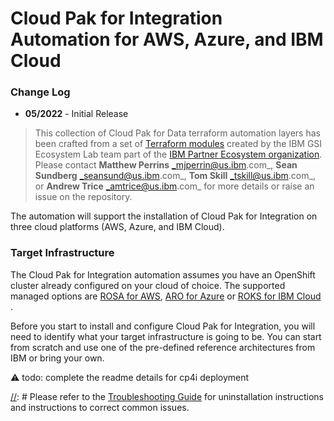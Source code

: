 # Cloud Pak for Integration Automation for AWS, Azure, and IBM Cloud

### Change Log

- **05/2022** - Initial Release

> This collection of Cloud Pak for Data terraform automation layers has been crafted from a set of  [Terraform modules](https://modules.cloudnativetoolkit.dev/) created by the IBM GSI Ecosystem Lab team part of the [IBM Partner Ecosystem organization](https://www.ibm.com/partnerworld/public?mhsrc=ibmsearch_a&mhq=partnerworld). Please contact **Matthew Perrins** _mjperrin@us.ibm.com_, **Sean Sundberg** _seansund@us.ibm.com_, **Tom Skill** _tskill@us.ibm.com_,  or **Andrew Trice** _amtrice@us.ibm.com_ for more details or raise an issue on the repository.

The automation will support the installation of Cloud Pak for Integration on three cloud platforms (AWS, Azure, and IBM Cloud).

### Target Infrastructure

The Cloud Pak for Integration automation assumes you have an OpenShift cluster already configured on your cloud of choice. The supported managed options are [ROSA for AWS](https://aws.amazon.com/rosa/), [ARO for Azure](https://azure.microsoft.com/en-us/services/openshift/) or [ROKS for IBM Cloud ](https://www.ibm.com/cloud/openshift).

Before you start to install and configure Cloud Pak for Integration, you will need to identify what your target infrastructure is going to be. You can start from scratch and use one of the pre-defined reference architectures from IBM or bring your own.

⚠️ todo: complete the readme details for cp4i deployment

[//]: # ()
[//]: # (### Reference Architectures)

[//]: # ()
[//]: # (The reference architectures are provided in three different forms, with increasing security and associated sophistication to support production configuration. These three forms are as follows:)

[//]: # ()
[//]: # (- **Quick Start** - a simple architecture to quickly get an OpenShift cluster provisioned)

[//]: # (- **Standard** - a standard production deployment environment with typical security protections, private endpoints, VPN server, key management encryption, etc)

[//]: # (- **Advanced** - a more advanced deployment that employs network isolation to securely route traffic between the different layers.)

[//]: # ()
[//]: # (For each of these reference architecture, we have provided a detailed set of automation to create the environment for the software. If you do not have an OpenShift environment provisioned, please use one of these. They are optimized for the installation of this solution.)

[//]: # ()
[//]: # (| Cloud Platform                                                                                                            | Automation and Documentation                                                                                                                                                                                  |   )

[//]: # (|---------------------------------------------------------------------------------------------------------------------------|---------------------------------------------------------------------------------------------------------------------------------------------------------------------------------------------------------------|)

[//]: # (| [IBM Cloud]&#40;https://cloud.ibm.com&#41;                                                                                        | [IBM Cloud Quick Start]&#40;https://github.com/IBM/automation-ibmcloud-infra-openshift/tree/initial-version&#41; </br> [IBM Cloud Standard]&#40;https://github.com/IBM/automation-ibmcloud-infra-openshift/tree/standard&#41; |  )

[//]: # (| [AWS]&#40;https://aws.amazon.com/&#41;                                                                                            | [AWS Quick Start]&#40;https://github.com/IBM/automation-aws-infra-openshift/tree/1-quick-start&#41; </br> [AWS Standard - Coming soon]&#40;&#41;                                                                              |)

[//]: # (| [Azure]&#40;https://portal.azure.com/#home&#41;                                                                                   | [Azure Quick Start - Coming soon]&#40;&#41;                                                                                 |                                                                                             | )

[//]: # (| Bring You Own Infrastructure                                                                                              | You will need to setup GitOps and Storage details on the following steps                                                                                                                                        /)

[//]: # ()
[//]: # (### Getting Started)

[//]: # ()
[//]: # (Within this repository you will find a set of Terraform template bundles that embody best practices for provisioning Maximo Core in multiple cloud environments. This `README.md` describes the SRE steps required to provision the Maximo Core software.)

[//]: # ()
[//]: # (This suite of automation can be used for a Proof of Technology environment, or used as a foundation for production workloads with a fully working end-to-end cloud-native environment. The software installs using **GitOps** best practices with [**Red Hat Open Shift GitOps**]&#40;https://docs.openshift.com/container-platform/4.8/cicd/gitops/understanding-openshift-gitops.html&#41;)

[//]: # ()
[//]: # (## Maximo Core Architecture)

[//]: # ()
[//]: # (The following reference architecture represents the logical view of how Maximo Core works after it is installed. After obtaining a license key you will need to register your data sources. They can range from other Kubernetes environment to VMWare and Virtual Machines.)

[//]: # ()
[//]: # (![Reference Architecture]&#40;./maximo-arch.png&#41;)

[//]: # ()
[//]: # (## Deploying Maximo Core)

[//]: # ()
[//]: # (The following instructions will help you install Maximo Core into AWS, Azure, and IBM Cloud OpenShift Kubernetes environment.)

[//]: # ()
[//]: # (### Obtaining License Key)

[//]: # ()
[//]: # (To use Maximo Core you are required to install a license key. For Proof of Concepts IBM Partners and IBMers can obtain it using the steps highlighted below.)

[//]: # ()
[//]: # (⚠️ todo: update for mas core)

[//]: # ()
[//]: # ([//]: # &#40;#### Partners&#41;)
[//]: # ()
[//]: # ([//]: # &#40;For Partners follow these steps:&#41;)
[//]: # ()
[//]: # ([//]: # &#40;&#41;)
[//]: # ([//]: # &#40;1. For PoCs/PoTs, Partners can download a license key from [Partner World Software Catalog]&#40;https://www.ibm.com/partnerworld/program/benefits/software-access-catalog&#41;&#41;)
[//]: # ()
[//]: # ([//]: # &#40;2. You can search the software catalog for  **M05C4EN	IBM Turbonomic Application Resource Management On-Prem 8.4.6 for install on Kubernetes English**,&#41;)
[//]: # ()
[//]: # ([//]: # &#40;3. Download the package which contains license file for Turbonomic, with a name similar to `CP4MCM_IBM_ARM_OEM_Premier_License_July_2022.lic`&#41;)
[//]: # ()
[//]: # ([//]: # &#40;5. This file is covered by **Turbonomic ARM P/N are currently available under IBM PPA terms and conditions**&#41;)
[//]: # ()
[//]: # ([//]: # &#40;&#41;)
[//]: # ([//]: # &#40;#### IBMers&#41;)
[//]: # ()
[//]: # ([//]: # &#40;&#41;)
[//]: # ([//]: # &#40;For IBMers you can download a license key using these steps:&#41;)
[//]: # ()
[//]: # ([//]: # &#40;&#41;)
[//]: # ([//]: # &#40;1. Go to [XL Leverage]&#40;https://w3-03.ibm.com/software/xl/download/ticket.wss&#41;&#41;)
[//]: # ()
[//]: # ([//]: # &#40;2. Search with keyword: turbonomic&#41;)
[//]: # ()
[//]: # ([//]: # &#40;3. Select the package **M05C4EN	IBM Turbonomic Application Resource Management On-Prem 8.4.6 for install on Kubernetes English** and download&#41;)
[//]: # ()
[//]: # ([//]: # &#40;4. Extract this download package to get the turbonomic license key&#41;)
[//]: # ()
[//]: # ([//]: # &#40;   This package contains license file for turbonomic, with a name similar to “CP4MCM_IBM_ARM_OEM_Premier_License_July_2022.lic&#41;)
[//]: # ()
[//]: # (### Maximo Core for Multi Cloud)

[//]: # ()
[//]: # (The Maximo Core automation is broken into what we call layers of automation or bundles. The bundles enable SRE activities to be optimized. The automation is generic between clouds other than setting Storage for IBM Cloud. That was broken into a separate automation layer.)

[//]: # ()
[//]: # (| BOM ID | Name                                                         | Description                                                                                                                                                                                                                                   | Run Time |)

[//]: # (|--------|--------------------------------------------------------------|-----------------------------------------------------------------------------------------------------------------------------------------------------------------------------------------------------------------------------------------------|----------|)

[//]: # (| 200    | [200 - OpenShift Gitops]&#40;./200-openshift-gitops&#41;             | Set up OpenShift GitOps in ROSA, ARO or ROKS, this is required to install the software using gitops only use this if you are bringing your own OpenShift Cluster which has not been provisioned from the reference architectures listed above | 10 Mins  |)

[//]: # (| 202    | [210-ibm-portworx-storage]&#40;./210-ibm-portworx-storage&#41;          | If you are installing into your own ROKS clusters on IBM Cloud you will need to use this automation bundle to configure IBM Cloud Storage class before installing Maximo Core                                                                  | 10 Mins |)

[//]: # (| 250 | [400 - Maximo Core - Multi Cloud]&#40;./400-mas-core-multicloud&#41; | Provision Maximo Core into Multi Cloud environment AWS, Azure and IBM Cloud supported                                                                                                                                                         | 10 Mins  |)

[//]: # ()
[//]: # ()
[//]: # (> At this time the most reliable way of running this automation is with Terraform in your local machine either through a bootstrapped container image or with native tools installed. We provide a Container image that has all the common SRE tools installed. [CLI Tools Image,]&#40;https://quay.io/repository/ibmgaragecloud/cli-tools?tab=tags&#41; [Source Code for CLI Tools]&#40;https://github.com/cloud-native-toolkit/image-cli-tools&#41;)

[//]: # ()
[//]: # (## Installation Steps)

[//]: # ()
[//]: # (Before you start the installation please install the pre-req tools on your machine.)

[//]: # ()
[//]: # (> We have tested this on a modern Mac laptop. We are testing on M1 machines. You will need to setup the tools natively in your M1 Mac OS and not run the `launch.sh` script.)

[//]: # ()
[//]: # (### Pre-Req Setup)

[//]: # ()
[//]: # (Please install the following Pre-Req tools to help you get started with the SRE tasks for installing Maximo Core into an existing OpenShift Cluster on AWS, Azure, or IBM Cloud.)

[//]: # ()
[//]: # (Pre-requisites:)

[//]: # (- Check you have a valid GitHub ID that can be used to create a repository in your own organization [GitHub]&#40; https://github.com/&#41; or GitHub Enterprise account.)

[//]: # (- Install a code editor, we recommend [Visual Studio Code]&#40;https://code.visualstudio.com/&#41;)

[//]: # (- Install [Brew]&#40;https://brew.sh/&#41;)

[//]: # (- Install a **Colima** a replacement for Docker Desktop , [Colima]&#40;https://github.com/abiosoft/colima&#41;)

[//]: # (   ```)

[//]: # (   brew install colima)

[//]: # (   ```)

[//]: # ()
[//]: # (Ensure the following before continuing)

[//]: # (- Github account exists)

[//]: # (- A Github [token]&#40;https://docs.github.com/en/enterprise-server@3.3/authentication/keeping-your-account-and-data-secure/creating-a-personal-access-token&#41; is available with permissions set to create and remove repositories)

[//]: # (- You are able to login to the OpenShift cluster and obtain an OpenShift login token)

[//]: # (- Cloud Pak entitlement key, this can be obtained from visiting the [IBM Container Library]&#40;https://myibm.ibm.com/products-services/containerlibrary&#41;)

[//]: # ()
[//]: # (### Installing Maximo Core)

[//]: # ()
[//]: # (The installation process will use a standard GitOps repository that has been built using the Modules to support Maximo Core installation. The automation is consistent across three cloud environments AWS, Azure, and IBM Cloud.)

[//]: # ()
[//]: # (Steps:)

[//]: # ()
[//]: # (1. First step is to clone the automation code to your local machine. Run this git command in your favorite command line shell.)

[//]: # ()
[//]: # (     ```)

[//]: # (     git clone git@github.com:IBM/automation-maximo-app-suite.git)

[//]: # (     ```)

[//]: # (2. Navigate into the `automation-maximo-app-suite` folder using your command line.)

[//]: # (   a.	The README.md has a comprehensive instructions on how to install this into other cloud environments than TechZone. This document focuses on getting it running in a TechZone requested environment.)

[//]: # (3. Next you will need to set-up your credentials.properties file. This will enable a secure access to your cluster.)

[//]: # ()
[//]: # (    ```)

[//]: # (    cp credentials.template credentials.properties)

[//]: # (    code credential.properties)

[//]: # (    ```)

[//]: # ()
[//]: # (    ```)

[//]: # (    # Add the values for the Credentials to access the IBM Cloud)

[//]: # (    # Instructions to access this information can be found in the README.MD)

[//]: # (    # This is a template file and the ./launch.sh script looks for a file based on this template named credentials.properties)

[//]: # (    TF_VAR_gitops_repo_username=)

[//]: # (    TF_VAR_gitops_repo_token=)

[//]: # (    TF_VAR_cluster_login_token=)

[//]: # (    TF_VAR_server_url=)

[//]: # (    ```)

[//]: # ()
[//]: # (4. You will need to populate these values. Add your Git Hub username and your Personal Access Token to `repo_username` and `repo_token`)

[//]: # (5. From you OpenShift console click on top right menu and select Copy login command and click on Display Token)

[//]: # (6. Copy the API Token value into the `login_token` value)

[//]: # (7. Copy the Server URL into the `server_url` value, only the part starting with https)

[//]: # (8. You need to make sure you are not running Docker Desktop as this is not allowed under their new terms and conditions for corporate use. You need to install **Colima** as an alternative)

[//]: # ()
[//]: # (    ```)

[//]: # (    brew install colima)

[//]: # (    colima start)

[//]: # (    ```)

[//]: # ()
[//]: # (9. We are now ready to start installing Maximo Core, run the `launch.sh` command, make sure you are in the root of the automation-maximo-app-suite repository)

[//]: # ()
[//]: # (   ```)

[//]: # (   ./launch.sh)

[//]: # (   Cleaning up old container: cli-tools-WljCg)

[//]: # (   Initializing container cli-tools-WljCg from quay.io/cloudnativetoolkit/terraform:v1.1)

[//]: # (   Attaching to running container...)

[//]: # (   /terraform $)

[//]: # (   ```)

[//]: # ()
[//]: # (10. **launch.sh** will download a container image that contains all the command line tools to enable easy installation of the software. Once it has downloaded, it will mount the local file system and exec into the container for you to start running commands from within this custom container.)

[//]: # ()
[//]: # (> we expect partners and clients will use their own specific **Continuous Integration** tools to support this the IBM team has focused on getting it installed in the least complicated way possible)

[//]: # ()
[//]: # (11. Next step is to create a workspace to run the Terraform automation.)

[//]: # (12. Run the command setup-workspace.sh)

[//]: # ()
[//]: # (```)

[//]: # (./setup-workspace.sh)

[//]: # (``` )

[//]: # ()
[//]: # (13. The default `terraform.tfvars` file is symbolically linked to the new `workspaces/current` folder so this enables you to edit the file in your native operating system using your editor of choice.)

[//]: # (14. Edit the default `terraform.tfvars` file this will enable you to setup the GitOps parameters.)

[//]: # ()
[//]: # (The following are variables that you will be prompted for and some suggested values.)

[//]: # ()
[//]: # (| Variable      | Description  | Suggested Value | )

[//]: # (| -----------   | ------------ | ---------------)

[//]: # (| gitops-repo_host | The host for the git repository.  | github.com    |)

[//]: # (| gitops-repo_type | The type of the hosted git repository &#40;github or gitlab&#41;. | github |)

[//]: # (| gitops-repo_org | The org/group where the git repository exists | github userid or org |)

[//]: # (| gitops-repo_repo | The short name of the repository to create | gitops-mas-ibmcloud |)

[//]: # (| gitops-repo_username | The username of the user with access to the repository | github userid |)

[//]: # (| gitops-repo_token | The git personal access token | BFe4k0MFK9s5RGIt... |)

[//]: # (| bas_dbpassword | Password for BAS database | password |)

[//]: # (| bas_grafanapassword | Password for BAS grafana database | password |)

[//]: # (| entitlement_key | CloudPak Entitlement Key | eyJhbGciOiJIUzI1NiJ9.eyJpc3... |)

[//]: # (| cluster_ingress | Ingress of the Cluster | masdemo.us-east-container.appdomain.cloud |)

[//]: # (| gitops-cp-maximo_instanceid | Instance name for MAS - for example: masdemo or mas8 | mas8 |)

[//]: # (| sls-namespace_name | Namespace for IBM SLS | ibm-sls |)

[//]: # (| mongo-namespace_name | Namespace for Mongo | mongo |)

[//]: # (| bas-namespace_name | Namespace for BAS | masbas |)

[//]: # (| server_url | Url fo the OpenShift cluster | https://c100-e.us-east.containers.cloud.ibm.com:32346 |)

[//]: # (| cluster_login_token | OpenShift cluster login token | sha256~nlXiXCYO_kEydz36B88y0reQ... |)

[//]: # ()
[//]: # (15. Change the `storage_class_name` value to `managed_premium` for **Azure** and other values for AWS. If we are on IBM Cloud you will need to run the `202` automation to configure Storage for the IBM Cloud environment.)

[//]: # (16. You will see that the `repo_type` and `repo_host` are set to GitHub you can change these to other Git Providers, like GitHub Enterprise or GitLab.)

[//]: # (17. For the `repo_org` value set it to your default org name, or specific a custom org value. This is the organization where the GitOps Repository will be created in. Click on top right menu and select Your Profile to take you to your default organization.)

[//]: # (18. Set the `repo_repo` value to a unique name that you will recognize as the place where the GitOps configuration is going to be placed before Maximo Core is installed into the cluster.)

[//]: # (19. You can change the Banner text to something useful for your client project or demo.)

[//]: # (20. Save the `terraform.tfvars` file)

[//]: # (21. Navigate into the `/workspaces/current` folder)

[//]: # (22. Navigate into the `200` folder and run the following commands)

[//]: # ()
[//]: # (      ```)

[//]: # (      cd 200-openshift-gitops)

[//]: # (      terraform init)

[//]: # (      terraform apply --auto-approve)

[//]: # (      ………)

[//]: # (      Apply complete! Resources: 78 added, 0 changed, 0 destroyed.)

[//]: # ()
[//]: # (      ```)

[//]: # ()
[//]: # (23. This will kick off the automation for setting up the GitOps Operator into your cluster.)

[//]: # ()
[//]: # (24. You can check the progress by looking at two places, first look in your github repository. You will see the git repository has been created based on the name you have provided. The Maximo Core install will populate this with information to let OpenShift GitOps install the software. The second place is to look at the OpenShift console, Click Workloads->Pods and you will see the GitOps operator being installed.)

[//]: # ()
[//]: # (25. If you are using IBM Cloud, navigate into the 202 folder and run the following commands, this will configure the storage correctly for IBM Cloud. If you are installing on AWS or Azure you can skip this step and move to the 250 installation of Maximo Core.)

[//]: # ()
[//]: # (⚠️ todo: update for mas core)

[//]: # ( ```)

[//]: # ( cd 202-turbonomic-ibmcloud-storage-class)

[//]: # ( terraform init)

[//]: # ( terraform apply --auto-approve)

[//]: # ( ```)

[//]: # ()
[//]: # (26.	Now that the GitOps is installed in the cluster, and we have bound the git repository to OpenShift GitOps operator. We are now ready to populate this with some Software configuration that cause OpenShift GitOps to install the software into the cluster. Navigate into the `250` folder and run the following commands, this will install Turbonomic into the cluster.)

[//]: # ()
[//]: # (⚠️ todo: update for mas core)

[//]: # ( ```)

[//]: # ( cd 250-turbonomic-multicloud)

[//]: # ( terraform init)

[//]: # ( terraform apply --auto-approve)

[//]: # ( ………)

[//]: # ( Apply complete! Resources: 38 added, 0 changed, 0 destroyed.)

[//]: # ( ```)

[//]: # ()
[//]: # (27. Once the installation has finished you will see a message from Terraform defining the state of the environment.)

[//]: # (28. You will see the first change as a purple banner describing what was installed)

[//]: # ()
[//]: # ([//]: # &#40;29. The next step is to validate if everything has installed correctly. Open your git repository where your git ops configuration was defined.&#41;)
[//]: # ()
[//]: # ([//]: # &#40;&#41;)
[//]: # ([//]: # &#40;30. Check if the payload folder has been created with the correct definitions for GitOps. Navigate to the `payload/2-services/namespace/turbonomic` folder and look at the content of the installation YAML files. You should see the Operator CR definitions&#41;)
[//]: # ()
[//]: # ([//]: # &#40;&#41;)
[//]: # ([//]: # &#40;⚠️ todo: update for mas core&#41;)
[//]: # ()
[//]: # ([//]: # &#40;&#41;)
[//]: # ([//]: # &#40;31. Final Step is to Open up Argo CD &#40;OpenShift GitOps&#41; check it is correctly configured, click on the Application menu 3x3 Icon on the header and select **Cluster Argo CD** menu item.&#41;)
[//]: # ()
[//]: # ([//]: # &#40;&#41;)
[//]: # ([//]: # &#40;32. Complete the authorization with OpenShift, and, then narrow the filters by selecting the **turbonomic namespace**.&#41;)
[//]: # ()
[//]: # ([//]: # &#40;&#41;)
[//]: # ([//]: # &#40;⚠️ todo: update for mas core&#41;)
[//]: # ()
[//]: # ([//]: # &#40;&#41;)
[//]: # ([//]: # &#40;33. This will show you the GitOps dashboard of the software you have installed using GitOps techniques&#41;)
[//]: # ()
[//]: # ([//]: # &#40;34. Click on **turbonomic-turboinst** tile&#41;)
[//]: # ()
[//]: # ([//]: # &#40;35.&#41;)
[//]: # ()
[//]: # ([//]: # &#40;⚠️ todo: update for mas core&#41;)
[//]: # ()
[//]: # ([//]: # &#40;&#41;)
[//]: # ([//]: # &#40;36. You will see all the microservices that Turbonomic uses to install with their enablement state&#41;)
[//]: # ()
[//]: # ()
[//]: # ()
[//]: # (At this point the install will automatically progress.  When complete you will see a message that the Apply is complete with approximately 64 resources added, 0 changed, 0 destroyed.  This will take approximately 5-10 minutes.)

[//]: # ()
[//]: # (The Maximo Application Suite will continue for approximately another 20 minutes while it sets up MAS and all the components for MAS-Core.  From this point you can skip to the MAS suite setup steps in the [README]&#40;./README.md#setup&#41; below.)

[//]: # ()
[//]: # ()
[//]: # (### Setup Maximo Core after installation)

[//]: # ()
[//]: # (The initial setup for MAS is done through the web console and can be found in the location:)

[//]: # ()
[//]: # (`https://admin.${YourDomainURL}/initialsetup`)

[//]: # ()
[//]: # (NOTE: Depending on the browser you may have to import the self-signed certificate into your keystore &#40;if on a mac&#41;)

[//]: # ()
[//]: # (Login as super user with credential found in the secret named: `{masInstanceID}-credentials-superuser` in the OpenShift project named: `mas-{masInstanceID}-core`)

[//]: # ()
[//]: # ()
[//]: # (## Summary)

[//]: # ()
[//]: # (This concludes the instructions for installing *Maximo Core* on AWS, Azure, and IBM Cloud)

[//]: # ()
[//]: # (## Troubleshooting)

[//]: # ()
[//]: # Please refer to the [Troubleshooting Guide](./TROUBLESHOOTING.md) for uninstallation instructions and instructions to correct common issues.

[//]: # ()
[//]: # (## How to Generate this repository from teh source Bill of Materials.)

[//]: # ()
[//]: # (This set of automation packages was generated using the open-source [`isacable`]&#40;https://github.com/cloud-native-toolkit/iascable&#41; tool. This tool enables a [Bill of Material yaml]&#40;https://github.com/cloud-native-toolkit/automation-solutions/tree/main/boms/software/maximo&#41; file to describe your software requirements. If you want up stream releases or versions you can use `iascable` to generate a new terraform module.)

[//]: # ()
[//]: # (> The `iascable` tool is targeted for use by advanced SRE developers. It requires deep knowledge of how the modules plug together into a customized architecture. This repository is a fully tested output from that tool. This makes it ready to consume for projects.)
